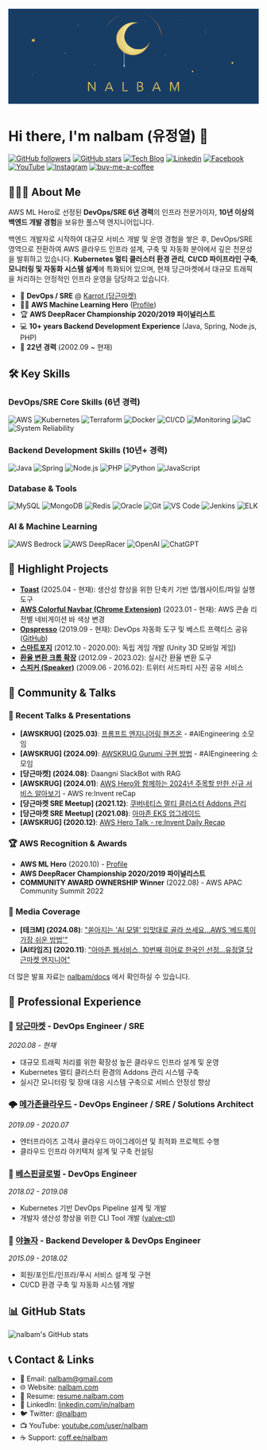 <div>

![nalbam's cover](static/nalbam-cover-v2.png)

</div>

# Hi there, I'm nalbam (유정열) 👋

[![GitHub followers](https://img.shields.io/github/followers/nalbam?label=Follow&style=social)](https://github.com/nalbam)
[![GitHub stars](https://img.shields.io/github/stars/nalbam?label=Stars&style=social)](https://github.com/nalbam?tab=repositories)
[![Tech Blog](http://img.shields.io/badge/-Tech%20blog-black?style=flat-square&logo=github&link=https://nalbam.github.io/)](https://nalbam.github.io/)
[![Linkedin](https://img.shields.io/badge/-LinkedIn-blue?style=flat-square&logo=Linkedin&logoColor=white&link=https://www.linkedin.com/in/nalbam/)](https://www.linkedin.com/in/nalbam/)
[![Facebook](https://img.shields.io/badge/facebook-1877f2?style=flat-square&logo=facebook&logoColor=white&link=https://www.facebook.com/nalbam)](https://www.facebook.com/nalbam)
[![YouTube](https://img.shields.io/badge/Youtube-ff0000?style=flat-square&logo=youtube&link=https://www.youtube.com/channel/UCxTJB34A6V8WIsYogeGQhYg)](https://www.youtube.com/user/nalbam)
[![Instagram](https://img.shields.io/badge/-Instagram-dd2a7b?style=flat-square&logo=instagram&logoColor=white&link=https://www.instagram.com/nalbam/)](https://www.instagram.com/nalbam/)
[![buy-me-a-coffee](https://img.shields.io/badge/Buy_Me_a_Coffee-ffdd00?logo=buy-me-a-coffee&logoColor=black)](https://coff.ee/nalbam)

## 🧑🏻‍💻 About Me

AWS ML Hero로 선정된 **DevOps/SRE 6년 경력**의 인프라 전문가이자, **10년 이상의 백엔드 개발 경험**을 보유한 풀스택 엔지니어입니다.

백엔드 개발자로 시작하여 대규모 서비스 개발 및 운영 경험을 쌓은 후, DevOps/SRE 영역으로 전환하여 AWS 클라우드 인프라 설계, 구축 및 자동화 분야에서 깊은 전문성을 발휘하고 있습니다. **Kubernetes 멀티 클러스터 환경 관리**, **CI/CD 파이프라인 구축**, **모니터링 및 자동화 시스템 설계**에 특화되어 있으며, 현재 당근마켓에서 대규모 트래픽을 처리하는 안정적인 인프라 운영을 담당하고 있습니다.

*   🥕 **DevOps / SRE** @ [Karrot (당근마켓)](https://www.daangn.com/)
*   🦸🏻 **AWS Machine Learning Hero** ([Profile](https://builder.aws.com/community/@nalbam))
*   🏆 **AWS DeepRacer Championship 2020/2019 파이널리스트**
*   💻 **10+ years Backend Development Experience** (Java, Spring, Node.js, PHP)
*   🎯 **22년 경력** (2002.09 ~ 현재)

## 🛠️ Key Skills

### DevOps/SRE Core Skills (6년 경력)
![AWS](https://img.shields.io/badge/AWS-232F3E?style=flat-square&logo=amazon-aws)
![Kubernetes](https://img.shields.io/badge/Kubernetes-326CE5?style=flat-square&logo=kubernetes)
![Terraform](https://img.shields.io/badge/Terraform-7B42BC?style=flat-square&logo=terraform)
![Docker](https://img.shields.io/badge/Docker-2496ED?style=flat-square&logo=docker)
![CI/CD](https://img.shields.io/badge/CI/CD-4A154B?style=flat-square)
![Monitoring](https://img.shields.io/badge/Monitoring-00ADD8?style=flat-square)
![IaC](https://img.shields.io/badge/IaC-326CE5?style=flat-square)
![System Reliability](https://img.shields.io/badge/System_Reliability-FF6C37?style=flat-square)

### Backend Development Skills (10년+ 경력)
![Java](https://img.shields.io/badge/Java-007396?style=flat-square&logo=java)
![Spring](https://img.shields.io/badge/Spring-6DB33F?style=flat-square&logo=spring)
![Node.js](https://img.shields.io/badge/-Node.js-339933?style=flat&logo=node.js&logoColor=white)
![PHP](https://img.shields.io/badge/PHP-777BB4?style=flat-square&logo=php)
![Python](https://img.shields.io/badge/-Python-3776AB?style=flat&logo=python&logoColor=white)
![JavaScript](https://img.shields.io/badge/-JavaScript-F7DF1E?style=flat&logo=javascript&logoColor=black)

### Database & Tools
![MySQL](https://img.shields.io/badge/MySQL-4479A1?style=flat-square&logo=mysql)
![MongoDB](https://img.shields.io/badge/MongoDB-47A248?style=flat-square&logo=mongodb)
![Redis](https://img.shields.io/badge/Redis-DC382D?style=flat-square&logo=redis)
![Oracle](https://img.shields.io/badge/Oracle-F80000?style=flat-square&logo=oracle)
![Git](https://img.shields.io/badge/-Git-F05032?style=flat&logo=git&logoColor=white)
![VS Code](https://img.shields.io/badge/-VS%20Code-007ACC?style=flat&logo=visual-studio-code&logoColor=white)
![Jenkins](https://img.shields.io/badge/Jenkins-D24939?style=flat-square&logo=jenkins)
![ELK](https://img.shields.io/badge/ELK_Stack-005571?style=flat-square&logo=elastic)

### AI & Machine Learning
![AWS Bedrock](https://img.shields.io/badge/AWS_Bedrock-232F3E?style=flat-square&logo=amazon-aws)
![AWS DeepRacer](https://img.shields.io/badge/AWS_DeepRacer-232F3E?style=flat-square&logo=amazon-aws)
![OpenAI](https://img.shields.io/badge/OpenAI-412991?style=flat-square&logo=openai)
![ChatGPT](https://img.shields.io/badge/ChatGPT-74aa9c?style=flat-square&logo=openai)

## 🚀 Highlight Projects

*   **[Toast](https://toastapp.io/)** (2025.04 - 현재): 생산성 향상을 위한 단축키 기반 앱/웹사이트/파일 실행 도구
*   **[AWS Colorful Navbar (Chrome Extension)](https://chromewebstore.google.com/detail/aws-colorful-navbar/kgifmgnlchjjippdpkblbdlfidcpceme)** (2023.01 - 현재): AWS 콘솔 리전별 네비게이션 바 색상 변경
*   **[Opspresso](https://opspresso.com)** (2019.09 - 현재): DevOps 자동화 도구 및 베스트 프랙티스 공유 ([GitHub](https://github.com/opspresso))
*   **[스마트포지](https://smartforge.kr)** (2012.10 - 2020.00): 독립 게임 개발 (Unity 3D 모바일 게임)
*   **[환율 변환 크롬 확장](https://chrome.google.com/webstore/detail/currency-converter/fhfdcaiaocdiakbpmjnagkbopcginped)** (2012.09 - 2023.02): 실시간 환율 변환 도구
*   **[스피커 (Speaker)](https://spic.kr)** (2009.06 - 2016.02): 트위터 서드파티 사진 공유 서비스

## 🎤 Community & Talks

### 📢 Recent Talks & Presentations
*   **[AWSKRUG] (2025.03)**: [프롬프트 엔지니어링 핸즈온](https://www.meetup.com/awskrug/events/306528634/) - #AIEngineering 소모임
*   **[AWSKRUG] (2024.09)**: [AWSKRUG Gurumi 구현 방법](https://www.meetup.com/awskrug/events/303205066/) - #AIEngineering 소모임
*   **[당근마켓] (2024.08)**: Daangni SlackBot with RAG
*   **[AWSKRUG] (2024.01)**: [AWS Hero와 함께하는 2024년 주목할 만한 신규 서비스 알아보기](https://youtu.be/FjQdtvb39J0) - AWS re:Invent reCap
*   **[당근마켓 SRE Meetup] (2021.12)**: [쿠버네티스 멀티 클러스터 Addons 관리](https://youtu.be/tqyj1klizCU)
*   **[당근마켓 SRE Meetup] (2021.08)**: [아마존 EKS 업그레이드](https://youtu.be/4Q8It_UvIws)
*   **[AWSKRUG] (2020.12)**: [AWS Hero Talk - re:Invent Daily Recap](https://youtu.be/Swz72QftVcU)

### 🏆 AWS Recognition & Awards
*   **AWS ML Hero** (2020.10) - [Profile](https://builder.aws.com/community/@nalbam)
*   **AWS DeepRacer Championship 2020/2019 파이널리스트**
*   **COMMUNITY AWARD OWNERSHIP Winner** (2022.08) - AWS APAC Community Summit 2022

### 📰 Media Coverage
*   **[테크M] (2024.08)**: ["쏟아지는 'AI 모델' 입맛대로 골라 쓰세요...AWS '베드록이 가장 쉬운 방법'"](https://www.techm.kr/news/articleView.html?idxno=128723)
*   **[AI타임즈] (2020.11)**: ["아마존 웹서비스, 10번째 히어로 한국인 선정...유정열 당근마켓 엔지니어"](https://www.aitimes.com/news/articleView.html?idxno=133891)

더 많은 발표 자료는 [nalbam/docs](https://github.com/nalbam/docs) 에서 확인하실 수 있습니다.

## 💼 Professional Experience

### 🥕 [당근마켓](https://www.daangn.com/) - DevOps Engineer / SRE
*2020.08 - 현재*
- 대규모 트래픽 처리를 위한 확장성 높은 클라우드 인프라 설계 및 운영
- Kubernetes 멀티 클러스터 환경의 Addons 관리 시스템 구축
- 실시간 모니터링 및 장애 대응 시스템 구축으로 서비스 안정성 향상

### 🌩️ [메가존클라우드](https://www.megazone.com/) - DevOps Engineer / SRE / Solutions Architect
*2019.09 - 2020.07*
- 엔터프라이즈 고객사 클라우드 마이그레이션 및 최적화 프로젝트 수행
- 클라우드 인프라 아키텍처 설계 및 구축 컨설팅

### 🏢 [베스핀글로벌](https://www.bespinglobal.com/) - DevOps Engineer
*2018.02 - 2019.08*
- Kubernetes 기반 DevOps Pipeline 설계 및 개발
- 개발자 생산성 향상을 위한 CLI Tool 개발 ([valve-ctl](https://github.com/opsnow-tools/valve-ctl))

### 🏨 [야놀자](https://www.yanolja.com) - Backend Developer & DevOps Engineer
*2015.09 - 2018.02*
- 회원/포인트/인프라/푸시 서비스 설계 및 구현
- CI/CD 환경 구축 및 자동화 시스템 개발

## 📊 GitHub Stats

![nalbam's GitHub stats](https://github-readme-stats.vercel.app/api?username=nalbam&show_icons=true&theme=radical)

## 📞 Contact & Links

- 📧 Email: nalbam@gmail.com
- 🌐 Website: [nalbam.com](https://nalbam.com)
- 📝 Resume: [resume.nalbam.com](https://resume.nalbam.com)
- 💼 LinkedIn: [linkedin.com/in/nalbam](https://linkedin.com/in/nalbam)
- 🐦 Twitter: [@nalbam](https://twitter.com/nalbam)
- 📺 YouTube: [youtube.com/user/nalbam](https://youtube.com/user/nalbam)
- ☕ Support: [coff.ee/nalbam](https://coff.ee/nalbam)
